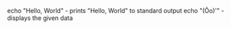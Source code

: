 echo "Hello, World" - prints "Hello, World" to standard output
echo "(Ôo)'" - displays the given data
